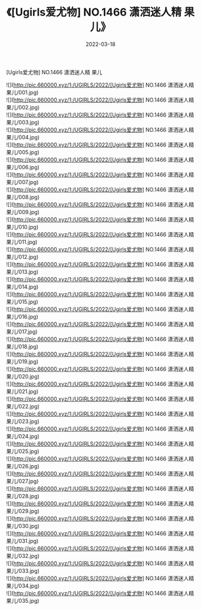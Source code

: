 ﻿---
layout: post
title:  《[Ugirls爱尤物] NO.1466 潇洒迷人精 果儿》
date:   2022-03-18
img: http://pic.660000.xyz/1:/UGIRLS/2022/[Ugirls爱尤物] NO.1466 潇洒迷人精 果儿/000.jpg
categories: [美女, 清纯, 唯美]
---

[Ugirls爱尤物] NO.1466 潇洒迷人精 果儿

 ![](http://pic.660000.xyz/1:/UGIRLS/2022/[Ugirls爱尤物] NO.1466 潇洒迷人精 果儿/001.jpg) <br>![](http://pic.660000.xyz/1:/UGIRLS/2022/[Ugirls爱尤物] NO.1466 潇洒迷人精 果儿/002.jpg) <br>![](http://pic.660000.xyz/1:/UGIRLS/2022/[Ugirls爱尤物] NO.1466 潇洒迷人精 果儿/003.jpg) <br>![](http://pic.660000.xyz/1:/UGIRLS/2022/[Ugirls爱尤物] NO.1466 潇洒迷人精 果儿/004.jpg) <br>![](http://pic.660000.xyz/1:/UGIRLS/2022/[Ugirls爱尤物] NO.1466 潇洒迷人精 果儿/005.jpg) <br>![](http://pic.660000.xyz/1:/UGIRLS/2022/[Ugirls爱尤物] NO.1466 潇洒迷人精 果儿/006.jpg) <br>![](http://pic.660000.xyz/1:/UGIRLS/2022/[Ugirls爱尤物] NO.1466 潇洒迷人精 果儿/007.jpg) <br>![](http://pic.660000.xyz/1:/UGIRLS/2022/[Ugirls爱尤物] NO.1466 潇洒迷人精 果儿/008.jpg) <br>![](http://pic.660000.xyz/1:/UGIRLS/2022/[Ugirls爱尤物] NO.1466 潇洒迷人精 果儿/009.jpg) <br>![](http://pic.660000.xyz/1:/UGIRLS/2022/[Ugirls爱尤物] NO.1466 潇洒迷人精 果儿/010.jpg) <br>![](http://pic.660000.xyz/1:/UGIRLS/2022/[Ugirls爱尤物] NO.1466 潇洒迷人精 果儿/011.jpg) <br>![](http://pic.660000.xyz/1:/UGIRLS/2022/[Ugirls爱尤物] NO.1466 潇洒迷人精 果儿/012.jpg) <br>![](http://pic.660000.xyz/1:/UGIRLS/2022/[Ugirls爱尤物] NO.1466 潇洒迷人精 果儿/013.jpg) <br>![](http://pic.660000.xyz/1:/UGIRLS/2022/[Ugirls爱尤物] NO.1466 潇洒迷人精 果儿/014.jpg) <br>![](http://pic.660000.xyz/1:/UGIRLS/2022/[Ugirls爱尤物] NO.1466 潇洒迷人精 果儿/015.jpg) <br>![](http://pic.660000.xyz/1:/UGIRLS/2022/[Ugirls爱尤物] NO.1466 潇洒迷人精 果儿/016.jpg) <br>![](http://pic.660000.xyz/1:/UGIRLS/2022/[Ugirls爱尤物] NO.1466 潇洒迷人精 果儿/017.jpg) <br>![](http://pic.660000.xyz/1:/UGIRLS/2022/[Ugirls爱尤物] NO.1466 潇洒迷人精 果儿/018.jpg) <br>![](http://pic.660000.xyz/1:/UGIRLS/2022/[Ugirls爱尤物] NO.1466 潇洒迷人精 果儿/019.jpg) <br>![](http://pic.660000.xyz/1:/UGIRLS/2022/[Ugirls爱尤物] NO.1466 潇洒迷人精 果儿/020.jpg) <br>![](http://pic.660000.xyz/1:/UGIRLS/2022/[Ugirls爱尤物] NO.1466 潇洒迷人精 果儿/021.jpg) <br>![](http://pic.660000.xyz/1:/UGIRLS/2022/[Ugirls爱尤物] NO.1466 潇洒迷人精 果儿/022.jpg) <br>![](http://pic.660000.xyz/1:/UGIRLS/2022/[Ugirls爱尤物] NO.1466 潇洒迷人精 果儿/023.jpg) <br>![](http://pic.660000.xyz/1:/UGIRLS/2022/[Ugirls爱尤物] NO.1466 潇洒迷人精 果儿/024.jpg) <br>![](http://pic.660000.xyz/1:/UGIRLS/2022/[Ugirls爱尤物] NO.1466 潇洒迷人精 果儿/025.jpg) <br>![](http://pic.660000.xyz/1:/UGIRLS/2022/[Ugirls爱尤物] NO.1466 潇洒迷人精 果儿/026.jpg) <br>![](http://pic.660000.xyz/1:/UGIRLS/2022/[Ugirls爱尤物] NO.1466 潇洒迷人精 果儿/027.jpg) <br>![](http://pic.660000.xyz/1:/UGIRLS/2022/[Ugirls爱尤物] NO.1466 潇洒迷人精 果儿/028.jpg) <br>![](http://pic.660000.xyz/1:/UGIRLS/2022/[Ugirls爱尤物] NO.1466 潇洒迷人精 果儿/029.jpg) <br>![](http://pic.660000.xyz/1:/UGIRLS/2022/[Ugirls爱尤物] NO.1466 潇洒迷人精 果儿/030.jpg) <br>![](http://pic.660000.xyz/1:/UGIRLS/2022/[Ugirls爱尤物] NO.1466 潇洒迷人精 果儿/031.jpg) <br>![](http://pic.660000.xyz/1:/UGIRLS/2022/[Ugirls爱尤物] NO.1466 潇洒迷人精 果儿/032.jpg) <br>![](http://pic.660000.xyz/1:/UGIRLS/2022/[Ugirls爱尤物] NO.1466 潇洒迷人精 果儿/033.jpg) <br>![](http://pic.660000.xyz/1:/UGIRLS/2022/[Ugirls爱尤物] NO.1466 潇洒迷人精 果儿/034.jpg) <br>![](http://pic.660000.xyz/1:/UGIRLS/2022/[Ugirls爱尤物] NO.1466 潇洒迷人精 果儿/035.jpg) <br>